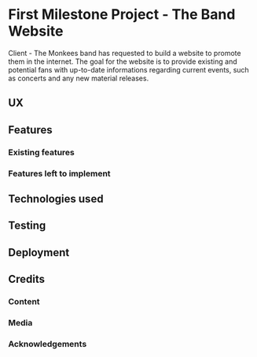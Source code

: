 # First Milestone Project - The Band Website
Client - The Monkees band has requested to build a website to promote them in the internet. The goal for the website is to provide existing and potential fans with up-to-date informations regarding current events, such as concerts and any new material releases.


## UX

## Features
### Existing features


### Features left to implement

## Technologies used

## Testing

## Deployment

## Credits
### Content
### Media
### Acknowledgements
